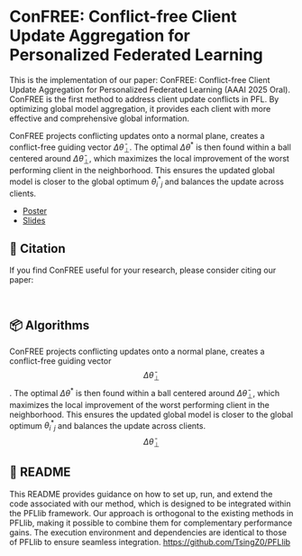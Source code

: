 # ConFREE: Conflict-free Client Update Aggregation for Personalized Federated Learning

This is the implementation of our paper: ConFREE: Conflict-free Client Update Aggregation for Personalized Federated Learning (AAAI 2025 Oral). ConFREE is the first method to address client update conflicts in PFL. By optimizing global model aggregation, it provides each client with more effective and comprehensive global information.


ConFREE projects conflicting updates onto a normal plane, creates a conflict-free guiding vector $\Delta \bar{\theta}_{\perp}$. The optimal $\Delta \theta^*$ is then found within a ball centered around $\Delta \bar{\theta}_{\perp}$, which maximizes the local improvement of the worst performing client in the neighborhood. This ensures the updated global model is closer to the global optimum $\theta^*_i_j$ and balances the update across clients.



- [Poster](./ConFREE_Poster.pdf)
- [Slides](./Hao%20Zheng_ConFREE_AAAI2025_Oral.pdf)


## 📝 Citation

If you find ConFREE useful for your research, please consider citing our paper:

```


```

## 📦 Algorithms
ConFREE projects conflicting updates onto a normal plane, creates a conflict-free guiding vector $$\Delta \bar{\theta}_{\perp} $$. The optimal $\Delta \theta^*$ is then found within a ball centered around $\Delta \bar{\theta}_{\perp}$, which maximizes the local improvement of the worst performing client in the neighborhood. This ensures the updated global model is closer to the global optimum $\theta^*_i_j$ and balances the update across clients.
$$
\Delta \bar{\theta}_{\perp}
$$


## 📄 README
This README provides guidance on how to set up, run, and extend the code associated with our method, which is designed to be integrated within the PFLlib framework. Our approach is orthogonal to the existing methods in PFLlib, making it possible to combine them for complementary performance gains. The execution environment and dependencies are identical to those of PFLlib to ensure seamless integration.
https://github.com/TsingZ0/PFLlib
